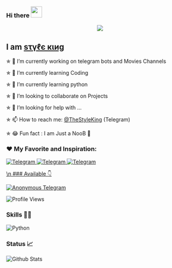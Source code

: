 ### Hi there  <img src="https://raw.githubusercontent.com/MartinHeinz/MartinHeinz/master/wave.gif" width="30px">

<!--
**Style-King/Style-King** is a ✨ _special_ ✨ repository because its `README.md` (this file) appears on your GitHub profile.

Here are some ideas to get you started:

- 🔭 I’m currently working on ...
- 🌱 I’m currently learning ...
- 👯 I’m looking to collaborate on ...
- 🤔 I’m looking for help with ...
- 💬 Ask me about ...
- 📫 How to reach me: ...
- 😄 Pronouns: ...
- ⚡ Fun fact: ...
-->

[<p align="center">
<img src="https://telegra.ph/file/fad7278c16adccaa0d192.jpg">](https://telegram.dog/TheStyleKing)

## I am [ѕτγℓє κιиg](https://telegram.dog/TheStyleKing)

✯ 🔭 I’m currently working on telegram bots and Movies Channels

✯ 🌱 I’m currently learning Coding

✯ 🌱 I’m currently learning python

✯ 👯 I’m looking to collaborate on Projects

✯ 🤔 I’m looking for help with ...

✯ 📫 How to reach me: [@TheStyleKing](https://telegram.dog/TheStyleKing) (Telegram)

✯ 😂 Fun fact : I am Just a NooB 🤣
</p>

<h3 align="left">❤️ My Favorite and Inspiration:</h3>
<p align="left">
</a>
    <a href="https://telegram.me/NS_Anonymous">
        <img
            src="https://img.shields.io/badge/NS Anonymous-black?&style=for-the-badge&logo=Telegram"
            alt="Telegram"
        >
</a>
    <a href="https://telegram.me/MrLokaman">
        <img
            src="https://img.shields.io/badge/Mr Lokaman Bro-black?&style=for-the-badge&logo=Telegram"
            alt="Telegram"
        >
</a>
    <a href="https://telegram.me/MaxxRiderz">
        <img
            src="https://img.shields.io/badge/Maxx Rider-black?&style=for-the-badge&logo=Telegram"
            alt="Telegram"
        > 
</p>
\n ### Available 👇

[![Anonymous Telegram](https://cdn.jsdelivr.net/npm/simple-icons@3.2.0/icons/telegram.svg)](https://telegram.dog/Ns_AnoNymouS)


![Profile Views](https://hits.seeyoufarm.com/api/count/incr/badge.svg?url=https://github.com/Style-King/&title=Profile%20Views)

### Skills 👨‍💻
![Python](https://cdn.jsdelivr.net/npm/simple-icons@3.2.0/icons/python.svg)


### Status 📈

![Github Stats](https://github-readme-stats.vercel.app/api?username=Style-King&show_icons=true&title_color=333&icon_color=333&include_all_commits=true&theme=onedark&cache_seconds=86400)
